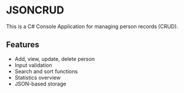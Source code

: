 # JSONCRUD

This is a C# Console Application for managing person records (CRUD).

## Features
- Add, view, update, delete person
- Input validation
- Search and sort functions
- Statistics overview
- JSON-based storage
